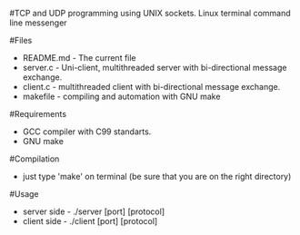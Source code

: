 #TCP and UDP programming using UNIX sockets.
Linux terminal command line messenger

#Files
- README.md - The current file
- server.c - Uni-client, multithreaded server with bi-directional message exchange.
- client.c - multithreaded client with bi-directional message exchange.
- makefile - compiling and automation with GNU make

#Requirements
- GCC compiler with C99 standarts.
- GNU make

#Compilation
- just type 'make' on terminal (be sure that you are on the right directory)

#Usage
- server side - ./server [port] [protocol]
- client side - ./client [port] [protocol]

##
